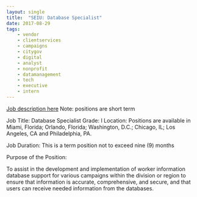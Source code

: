 ```yaml
---
layout: single
title:  "SEIU: Database Specialist"
date: 2017-08-29
tags: 
    - vendor
    - clientservices
    - campaigns
    - citygov
    - digital
    - analyst
    - nonprofit
    - datamanagement
    - tech
    - executive
    - intern
---
```


[Job description here](https://careers-seiu.icims.com/jobs/2410/database-specialist/job?mode=view&mobile=false&width=783&height=500&bga=true&needsRedirect=false&jan1offset=-300&jun1offset=-240)
Note: positions are short term

Job Title:   Database Specialist                                                   Grade:  I
Location:   Positions are available in Miami, Florida; Orlando, Florida; Washington, D.C.; Chicago, IL; Los Angeles, CA and Philadelphia, PA.
 
Job Duration: This is a term position not to exceed nine (9) months
 
 Purpose of the Position:
 
To assist in the development and implementation of worker information database support for various campaigns within the division or region to ensure that information is accurate, comprehensive, and secure, and that users can receive needed information from the databases.  
